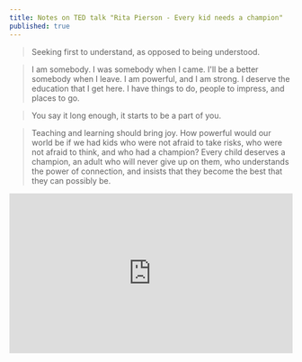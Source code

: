 ```yaml
---
title: Notes on TED talk "Rita Pierson - Every kid needs a champion"
published: true
---
```


> Seeking first to understand, as opposed to being understood.

> I am somebody. I was somebody when I came. I'll be a better somebody when I leave. I am powerful, and I am strong. I deserve the education that I get here. I have things to do, people to impress, and places to go.

> You say it long enough, it starts to be a part of you.

> Teaching and learning should bring joy. How powerful would our world be if we had kids who were not afraid to take risks, who were not afraid to think, and who had a champion? Every child deserves a champion, an adult who will never give up on them, who understands the power of connection, and insists that they become the best that they can possibly be.

<div style="max-width:854px"><div style="position:relative;height:0;padding-bottom:56.25%"><iframe src="https://embed.ted.com/talks/rita_pierson_every_kid_needs_a_champion" width="854" height="480" style="position:absolute;left:0;top:0;width:100%;height:100%" frameborder="0" scrolling="no" allowfullscreen></iframe></div></div>
